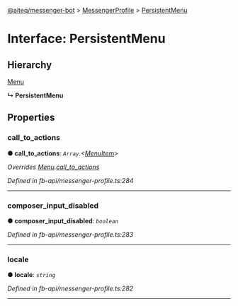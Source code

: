 [@aiteq/messenger-bot](../README.md) > [MessengerProfile](../modules/messengerprofile.md) > [PersistentMenu](../interfaces/messengerprofile.persistentmenu.md)



# Interface: PersistentMenu

## Hierarchy


 [Menu](messengerprofile.menu.md)

**↳ PersistentMenu**








## Properties
<a id="call_to_actions"></a>

###  call_to_actions

**●  call_to_actions**:  *`Array`.<[MenuItem](messengerprofile.menuitem.md)>* 

*Overrides [Menu](messengerprofile.menu.md).[call_to_actions](messengerprofile.menu.md#call_to_actions)*

*Defined in fb-api/messenger-profile.ts:284*





___

<a id="composer_input_disabled"></a>

###  composer_input_disabled

**●  composer_input_disabled**:  *`boolean`* 

*Defined in fb-api/messenger-profile.ts:283*





___

<a id="locale"></a>

###  locale

**●  locale**:  *`string`* 

*Defined in fb-api/messenger-profile.ts:282*





___


